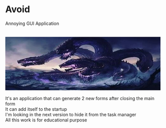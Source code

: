 # Avoid
Annoying GUI Application <br/><br/><br/>
![alt text](https://github.com/AAVision/Avoid/blob/master/12.jpg?raw=true)

It's an application that can generate 2 new forms after closing the main form <br/>
It can add itself to the startup <br/>
I'm looking in the next version to hide it from the task manager <br/>
All this work is for educational purpose <br/>


